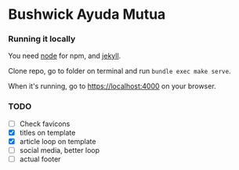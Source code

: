 # Bushwick Ayuda Mutua

### Running it locally

You need [node](https://nodejs.org/en/download/) for npm, and [jekyll](https://jekyllrb.com/docs/installation/macos/).

Clone repo, go to folder on terminal and run `bundle exec make serve`.

When it's running, go to [https://localhost:4000](https://localhost:4000) on your browser.

### TODO

- [ ] Check favicons
- [x] titles on template
- [x] article loop on template
- [ ] social media, better loop
- [ ] actual footer